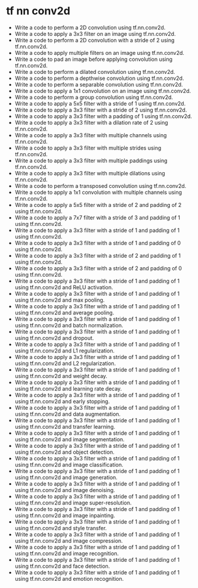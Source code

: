 # tf nn conv2d

- Write a code to perform a 2D convolution using tf.nn.conv2d.
- Write a code to apply a 3x3 filter on an image using tf.nn.conv2d.
- Write a code to perform a 2D convolution with a stride of 2 using tf.nn.conv2d.
- Write a code to apply multiple filters on an image using tf.nn.conv2d.
- Write a code to pad an image before applying convolution using tf.nn.conv2d.
- Write a code to perform a dilated convolution using tf.nn.conv2d.
- Write a code to perform a depthwise convolution using tf.nn.conv2d.
- Write a code to perform a separable convolution using tf.nn.conv2d.
- Write a code to apply a 1x1 convolution on an image using tf.nn.conv2d.
- Write a code to perform a group convolution using tf.nn.conv2d.
- Write a code to apply a 5x5 filter with a stride of 1 using tf.nn.conv2d.
- Write a code to apply a 3x3 filter with a stride of 2 using tf.nn.conv2d.
- Write a code to apply a 3x3 filter with a padding of 1 using tf.nn.conv2d.
- Write a code to apply a 3x3 filter with a dilation rate of 2 using tf.nn.conv2d.
- Write a code to apply a 3x3 filter with multiple channels using tf.nn.conv2d.
- Write a code to apply a 3x3 filter with multiple strides using tf.nn.conv2d.
- Write a code to apply a 3x3 filter with multiple paddings using tf.nn.conv2d.
- Write a code to apply a 3x3 filter with multiple dilations using tf.nn.conv2d.
- Write a code to perform a transposed convolution using tf.nn.conv2d.
- Write a code to apply a 1x1 convolution with multiple channels using tf.nn.conv2d.
- Write a code to apply a 5x5 filter with a stride of 2 and padding of 2 using tf.nn.conv2d.
- Write a code to apply a 7x7 filter with a stride of 3 and padding of 1 using tf.nn.conv2d.
- Write a code to apply a 3x3 filter with a stride of 1 and padding of 1 using tf.nn.conv2d.
- Write a code to apply a 3x3 filter with a stride of 1 and padding of 0 using tf.nn.conv2d.
- Write a code to apply a 3x3 filter with a stride of 2 and padding of 1 using tf.nn.conv2d.
- Write a code to apply a 3x3 filter with a stride of 2 and padding of 0 using tf.nn.conv2d.
- Write a code to apply a 3x3 filter with a stride of 1 and padding of 1 using tf.nn.conv2d and ReLU activation.
- Write a code to apply a 3x3 filter with a stride of 1 and padding of 1 using tf.nn.conv2d and max pooling.
- Write a code to apply a 3x3 filter with a stride of 1 and padding of 1 using tf.nn.conv2d and average pooling.
- Write a code to apply a 3x3 filter with a stride of 1 and padding of 1 using tf.nn.conv2d and batch normalization.
- Write a code to apply a 3x3 filter with a stride of 1 and padding of 1 using tf.nn.conv2d and dropout.
- Write a code to apply a 3x3 filter with a stride of 1 and padding of 1 using tf.nn.conv2d and L1 regularization.
- Write a code to apply a 3x3 filter with a stride of 1 and padding of 1 using tf.nn.conv2d and L2 regularization.
- Write a code to apply a 3x3 filter with a stride of 1 and padding of 1 using tf.nn.conv2d and weight decay.
- Write a code to apply a 3x3 filter with a stride of 1 and padding of 1 using tf.nn.conv2d and learning rate decay.
- Write a code to apply a 3x3 filter with a stride of 1 and padding of 1 using tf.nn.conv2d and early stopping.
- Write a code to apply a 3x3 filter with a stride of 1 and padding of 1 using tf.nn.conv2d and data augmentation.
- Write a code to apply a 3x3 filter with a stride of 1 and padding of 1 using tf.nn.conv2d and transfer learning.
- Write a code to apply a 3x3 filter with a stride of 1 and padding of 1 using tf.nn.conv2d and image segmentation.
- Write a code to apply a 3x3 filter with a stride of 1 and padding of 1 using tf.nn.conv2d and object detection.
- Write a code to apply a 3x3 filter with a stride of 1 and padding of 1 using tf.nn.conv2d and image classification.
- Write a code to apply a 3x3 filter with a stride of 1 and padding of 1 using tf.nn.conv2d and image generation.
- Write a code to apply a 3x3 filter with a stride of 1 and padding of 1 using tf.nn.conv2d and image denoising.
- Write a code to apply a 3x3 filter with a stride of 1 and padding of 1 using tf.nn.conv2d and image super-resolution.
- Write a code to apply a 3x3 filter with a stride of 1 and padding of 1 using tf.nn.conv2d and image inpainting.
- Write a code to apply a 3x3 filter with a stride of 1 and padding of 1 using tf.nn.conv2d and style transfer.
- Write a code to apply a 3x3 filter with a stride of 1 and padding of 1 using tf.nn.conv2d and image compression.
- Write a code to apply a 3x3 filter with a stride of 1 and padding of 1 using tf.nn.conv2d and image recognition.
- Write a code to apply a 3x3 filter with a stride of 1 and padding of 1 using tf.nn.conv2d and face detection.
- Write a code to apply a 3x3 filter with a stride of 1 and padding of 1 using tf.nn.conv2d and emotion recognition.